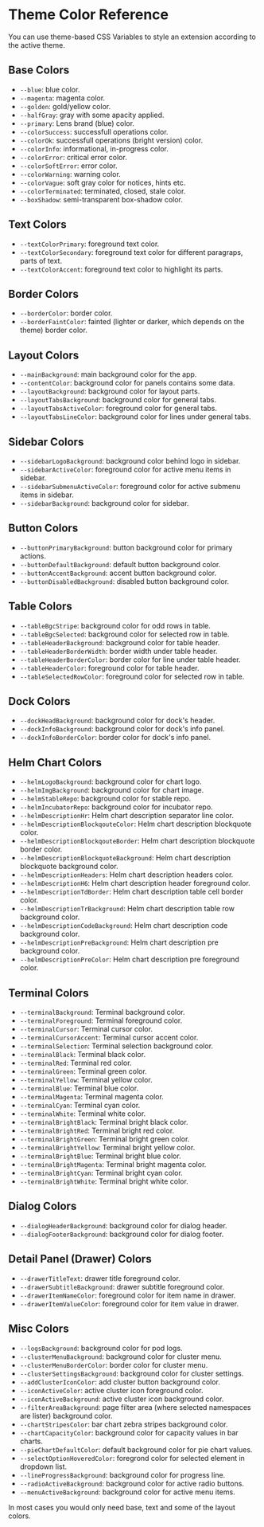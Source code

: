 # Theme Color Reference
You can use theme-based CSS Variables to style an extension according to the active theme.

## Base Colors
- `--blue`: blue color.
- `--magenta`: magenta color.
- `--golden`: gold/yellow color.
- `--halfGray`: gray with some apacity applied.
- `--primary`: Lens brand (blue) color.
- `--colorSuccess`: successfull operations color.
- `--colorOk`: successfull operations (bright version) color.
- `--colorInfo`: informational, in-progress color.
- `--colorError`: critical error color.
- `--colorSoftError`: error color.
- `--colorWarning`: warning color.
- `--colorVague`: soft gray color for notices, hints etc.
- `--colorTerminated`: terminated, closed, stale color.
- `--boxShadow`: semi-transparent box-shadow color.

## Text Colors
- `--textColorPrimary`: foreground text color.
- `--textColorSecondary`: foreground text color for different paragraps, parts of text.
- `--textColorAccent`: foreground text color to highlight its parts.

## Border Colors
- `--borderColor`: border color.
- `--borderFaintColor`: fainted (lighter or darker, which depends on the theme) border color.

## Layout Colors
- `--mainBackground`: main background color for the app.
- `--contentColor`: background color for panels contains some data.
- `--layoutBackground`: background color for layout parts.
- `--layoutTabsBackground`: background color for general tabs.
- `--layoutTabsActiveColor`: foreground color for general tabs.
- `--layoutTabsLineColor`: background color for lines under general tabs.

## Sidebar Colors
- `--sidebarLogoBackground`: background color behind logo in sidebar.
- `--sidebarActiveColor`: foreground color for active menu items in sidebar.
- `--sidebarSubmenuActiveColor`: foreground color for active submenu items in sidebar.
- `--sidebarBackground`: background color for sidebar.

## Button Colors
- `--buttonPrimaryBackground`: button background color for primary actions.
- `--buttonDefaultBackground`: default button background color.
- `--buttonAccentBackground`: accent button background color.
- `--buttonDisabledBackground`: disabled button background color.

## Table Colors
- `--tableBgcStripe`: background color for odd rows in table.
- `--tableBgcSelected`: background color for selected row in table.
- `--tableHeaderBackground`: background color for table header.
- `--tableHeaderBorderWidth`: border width under table header.
- `--tableHeaderBorderColor`: border color for line under table header.
- `--tableHeaderColor`: foreground color for table header.
- `--tableSelectedRowColor`: foreground color for selected row in table.

## Dock Colors
- `--dockHeadBackground`: background color for dock's header.
- `--dockInfoBackground`: background color for dock's info panel.
- `--dockInfoBorderColor`: border color for dock's info panel.

## Helm Chart Colors
- `--helmLogoBackground`: background color for chart logo.
- `--helmImgBackground`: background color for chart image.
- `--helmStableRepo`: background color for stable repo.
- `--helmIncubatorRepo`: background color for incubator repo.
- `--helmDescriptionHr`: Helm chart description separator line color.
- `--helmDescriptionBlockqouteColor`: Helm chart description blockquote color.
- `--helmDescriptionBlockqouteBorder`: Helm chart description blockquote border color.
- `--helmDescriptionBlockquoteBackground`: Helm chart description blockquote background color.
- `--helmDescriptionHeaders`: Helm chart description headers color.
- `--helmDescriptionH6`: Helm chart description header foreground color.
- `--helmDescriptionTdBorder`: Helm chart description table cell border color.
- `--helmDescriptionTrBackground`: Helm chart description table row background color.
- `--helmDescriptionCodeBackground`: Helm chart description code background color.
- `--helmDescriptionPreBackground`: Helm chart description pre background color.
- `--helmDescriptionPreColor`: Helm chart description pre foreground color.

## Terminal Colors
- `--terminalBackground`: Terminal background color.
- `--terminalForeground`: Terminal foreground color.
- `--terminalCursor`: Terminal cursor color.
- `--terminalCursorAccent`: Terminal cursor accent color.
- `--terminalSelection`: Terminal selection background color.
- `--terminalBlack`: Terminal black color.
- `--terminalRed`: Terminal red color.
- `--terminalGreen`: Terminal green color.
- `--terminalYellow`: Terminal yellow color.
- `--terminalBlue`: Terminal blue color.
- `--terminalMagenta`: Terminal magenta color.
- `--terminalCyan`: Terminal cyan color.
- `--terminalWhite`: Terminal white color.
- `--terminalBrightBlack`: Terminal bright black color.
- `--terminalBrightRed`: Terminal bright red color.
- `--terminalBrightGreen`: Terminal bright green color.
- `--terminalBrightYellow`: Terminal bright yellow color.
- `--terminalBrightBlue`: Terminal bright blue color.
- `--terminalBrightMagenta`: Terminal bright magenta color.
- `--terminalBrightCyan`: Terminal bright cyan color.
- `--terminalBrightWhite`: Terminal bright white color.

## Dialog Colors
- `--dialogHeaderBackground`: background color for dialog header.
- `--dialogFooterBackground`: background color for dialog footer.

## Detail Panel (Drawer) Colors
- `--drawerTitleText`: drawer title foreground color.
- `--drawerSubtitleBackground`: drawer subtitle foreground color.
- `--drawerItemNameColor`: foreground color for item name in drawer.
- `--drawerItemValueColor`: foreground color for item value in drawer.

## Misc Colors
- `--logsBackground`: background color for pod logs.
- `--clusterMenuBackground`: background color for cluster menu.
- `--clusterMenuBorderColor`: border color for cluster menu.
- `--clusterSettingsBackground`: background color for cluster settings.
- `--addClusterIconColor`: add cluster button background color.
- `--iconActiveColor`: active cluster icon foreground color.
- `--iconActiveBackground`: active cluster icon background color.
- `--filterAreaBackground`: page filter area (where selected namespaces are lister) background color.
- `--chartStripesColor`: bar chart zebra stripes background color.
- `--chartCapacityColor`: background color for capacity values in bar charts.
- `--pieChartDefaultColor`: default background color for pie chart values.
- `--selectOptionHoveredColor`: foregrond color for selected element in dropdown list.
- `--lineProgressBackground`: background color for progress line.
- `--radioActiveBackground`: background color for active radio buttons.
- `--menuActiveBackground`: background color for active menu items.

In most cases you would only need base, text and some of the layout colors.
